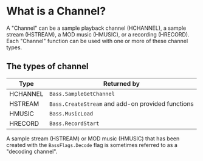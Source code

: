 # What is a Channel?
A "Channel" can be a sample playback channel (HCHANNEL), a sample stream (HSTREAM), a MOD music (HMUSIC), or a recording (HRECORD).
Each "Channel" function can be used with one or more of these channel types.

## The types of channel
Type     | Returned by
---------|--------------
HCHANNEL | `Bass.SampleGetChannel`
HSTREAM  | `Bass.CreateStream` and add-on provided functions
HMUSIC   | `Bass.MusicLoad`
HRECORD  | `Bass.RecordStart`

A sample stream (HSTREAM) or MOD music (HMUSIC) that has been created with the `BassFlags.Decode` flag is sometimes referred to as a "decoding channel".
